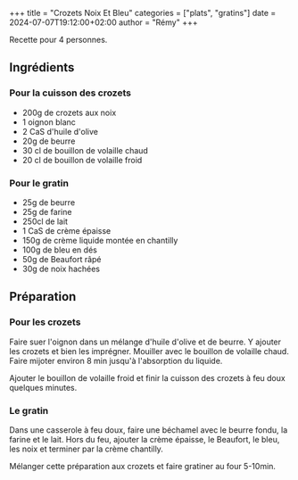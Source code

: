+++
title = "Crozets Noix Et Bleu"
categories = ["plats", "gratins"]
date = 2024-07-07T19:12:00+02:00
author = "Rémy"
+++

Recette pour 4 personnes.

<!--more-->
## Ingrédients

### Pour la cuisson des crozets

* 200g de crozets aux noix
* 1 oignon blanc
* 2 CaS d'huile d'olive
* 20g de beurre
* 30 cl de bouillon de volaille chaud
* 20 cl de bouillon de volaille froid

### Pour le gratin
* 25g de beurre
* 25g de farine
* 250cl de lait
* 1 CaS de crème épaisse
* 150g de crème liquide montée en chantilly
* 100g de bleu en dés
* 50g de Beaufort râpé
* 30g de noix hachées

## Préparation

### Pour les crozets

Faire suer l'oignon dans un mélange d'huile d'olive et de beurre. Y ajouter les crozets et bien les imprégner. Mouiller avec le bouillon de volaille chaud. Faire mijoter environ 8 min jusqu'à l'absorption du liquide.

Ajouter le bouillon de volaille froid et finir la cuisson des crozets à feu doux quelques minutes.

### Le gratin

Dans une casserole à feu doux, faire une béchamel avec le beurre fondu, la farine et le lait. Hors du feu, ajouter la crème épaisse, le Beaufort, le bleu, les noix et terminer par la crème chantilly.

Mélanger cette préparation aux crozets et faire gratiner au four 5-10min.
